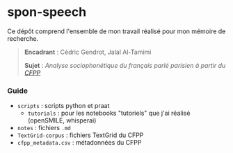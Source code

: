 # spon-speech
Ce dépôt comprend l'ensemble de mon travail réalisé pour mon mémoire de recherche.
> **Encadrant** : Cédric Gendrot, Jalal Al-Tamimi
>
> **Sujet** : *Analyse sociophonétique du français parlé parisien à partir du [CFPP](http://cfpp2000.univ-paris3.fr/index.html)*


### Guide
- `scripts` : scripts python et praat
	- `tutorials` : pour les notebooks "tutoriels" que j'ai réalisé (openSMILE, whisperai)
- `notes` : fichiers `.md`
- `TextGrid-corpus` : fichiers TextGrid du CFPP
- `cfpp_metadata.csv` : métadonnées du CFPP
